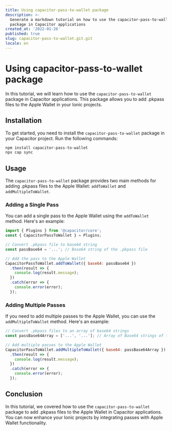 ```yaml
---
title: Using capacitor-pass-to-wallet package
description: >-
  Generate a markdown tutorial on how to use the capacitor-pass-to-wallet
  package in Capacitor applications
created_at: '2022-01-26'
published: true
slug: capacitor-pass-to-wallet.git.git
locale: en
---
```


# Using capacitor-pass-to-wallet package

In this tutorial, we will learn how to use the `capacitor-pass-to-wallet` package in Capacitor applications. This package allows you to add .pkpass files to the Apple Wallet in your Ionic projects.

## Installation

To get started, you need to install the `capacitor-pass-to-wallet` package in your Capacitor project. Run the following commands:

```bash
npm install capacitor-pass-to-wallet
npx cap sync
```

## Usage

The `capacitor-pass-to-wallet` package provides two main methods for adding .pkpass files to the Apple Wallet: `addToWallet` and `addMultipleToWallet`. 

### Adding a Single Pass

You can add a single pass to the Apple Wallet using the `addToWallet` method. Here's an example:

```javascript
import { Plugins } from '@capacitor/core';
const { CapacitorPassToWallet } = Plugins;

// Convert .pkpass file to base64 string
const passBase64 = '...'; // Base64 string of the .pkpass file

// Add the pass to the Apple Wallet
CapacitorPassToWallet.addToWallet({ base64: passBase64 })
  .then(result => {
    console.log(result.message);
  })
  .catch(error => {
    console.error(error);
  });
```

### Adding Multiple Passes

If you need to add multiple passes to the Apple Wallet, you can use the `addMultipleToWallet` method. Here's an example:

```javascript
// Convert .pkpass files to an array of base64 strings
const passBase64Array = ['...', '...']; // Array of Base64 strings of the .pkpass files

// Add multiple passes to the Apple Wallet
CapacitorPassToWallet.addMultipleToWallet({ base64: passBase64Array })
  .then(result => {
    console.log(result.message);
  })
  .catch(error => {
    console.error(error);
  });
```

## Conclusion

In this tutorial, we covered how to use the `capacitor-pass-to-wallet` package to add .pkpass files to the Apple Wallet in Capacitor applications. You can now enhance your Ionic projects by integrating passes with Apple Wallet functionality.
